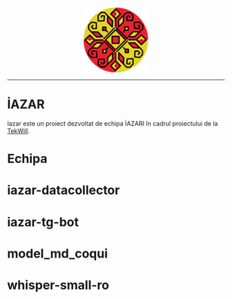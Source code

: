 <p align="center">
  <img src="./static/iazar-logo.png" alt="logo" height="150dp">
</p>

<hr></hr>

# İAZAR 

Iazar este un proiect dezvoltat de echipa İAZARI în cadrul proiectului de la [TekWill](https://tekwill.md/).

# Echipa

# iazar-datacollector

# iazar-tg-bot

# model_md_coqui

# whisper-small-ro
